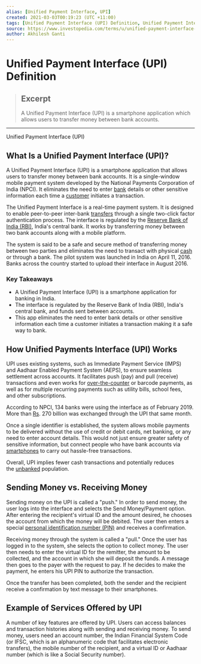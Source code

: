 ```yaml
---
alias: [Unified Payment Interface, UPI]
created: 2021-03-03T00:19:23 (UTC +11:00)
tags: [Unified Payment Interface (UPI) Definition, Unified Payment Interface (UPI)]
source: https://www.investopedia.com/terms/u/unified-payment-interface-upi.asp
author: Akhilesh Ganti
---
```


# Unified Payment Interface (UPI) Definition

> ## Excerpt
> A Unified Payment Interface (UPI) is a smartphone application which allows users to transfer money between bank accounts.

---

Unified Payment Interface (UPI)
## What Is a Unified Payment Interface (UPI)?

A Unified Payment Interface (UPI) is a smartphone application that allows users to transfer money between bank accounts. It is a single-window mobile payment system developed by the National Payments Corporation of India (NPCI). It eliminates the need to enter [bank](https://www.investopedia.com/terms/b/bank.asp) details or other sensitive information each time a [customer](https://www.investopedia.com/terms/c/customer.asp) initiates a transaction.

The Unified Payment Interface is a real-time payment system. It is designed to enable peer-to-peer inter-bank [transfers](https://www.investopedia.com/terms/t/transfer.asp) through a single two-click factor authentication process. The interface is regulated by the [Reserve Bank of India (RBI)](https://www.investopedia.com/terms/r/rbi.asp), India's central bank. It works by transferring money between two bank accounts along with a mobile platform.

The system is said to be a safe and secure method of transferring money between two parties and eliminates the need to transact with physical [cash](https://www.investopedia.com/terms/c/cash.asp) or through a bank. The pilot system was launched in India on April 11, 2016. Banks across the country started to upload their interface in August 2016. 

### Key Takeaways

-   A Unified Payment Interface (UPI) is a smartphone application for banking in India.
-   The interface is regulated by the Reserve Bank of India (RBI), India's central bank, and funds sent between accounts.
-   This app eliminates the need to enter bank details or other sensitive information each time a customer initiates a transaction making it a safe way to bank.

## How Unified Payments Interface (UPI) Works

UPI uses existing systems, such as Immediate Payment Service (IMPS) and Aadhaar Enabled Payment System (AEPS), to ensure seamless settlement across accounts. It facilitates push (pay) and pull (receive) transactions and even works for [over-the-counter](https://www.investopedia.com/terms/o/otc.asp) or barcode payments, as well as for multiple recurring payments such as utility bills, school fees, and other subscriptions.

According to NPCI, 134 banks were using the interface as of February 2019. More than [Rs](https://www.investopedia.com/terms/i/inr.asp). 270 billion was exchanged through the UPI that same month.

Once a single identifier is established, the system allows mobile payments to be delivered without the use of credit or debit cards, net banking, or any need to enter account details. This would not just ensure greater safety of sensitive information, but connect people who have bank accounts via [smartphones](https://www.investopedia.com/terms/s/smartphone.asp) to carry out hassle-free transactions.

Overall, UPI implies fewer cash transactions and potentially reduces the [unbanked](https://www.investopedia.com/terms/u/unbanked.asp) population.

## Sending Money vs. Receiving Money

Sending money on the UPI is called a "push." In order to send money, the user logs into the interface and selects the Send Money/Payment option. After entering the recipient's virtual ID and the amount desired, he chooses the account from which the money will be debited. The user then enters a special [personal identification number (PIN)](https://www.investopedia.com/terms/p/personal-identification-number.asp) and receives a confirmation.

Receiving money through the system is called a "pull." Once the user has logged in to the system, she selects the option to collect money. The user then needs to enter the virtual ID for the remitter, the amount to be collected, and the account in which she will deposit the funds. A message then goes to the payer with the request to pay. If he decides to make the payment, he enters his UPI PIN to authorize the transaction.

Once the transfer has been completed, both the sender and the recipient receive a confirmation by text message to their smartphones.

## Example of Services Offered by UPI

A number of key features are offered by UPI. Users can access balances and transaction histories along with sending and receiving money. To send money, users need an account number, the Indian Financial System Code (or IFSC, which is an alphanumeric code that facilitates electronic transfers), the mobile number of the recipient, and a virtual ID or Aadhaar number (which is like a Social Security number).
